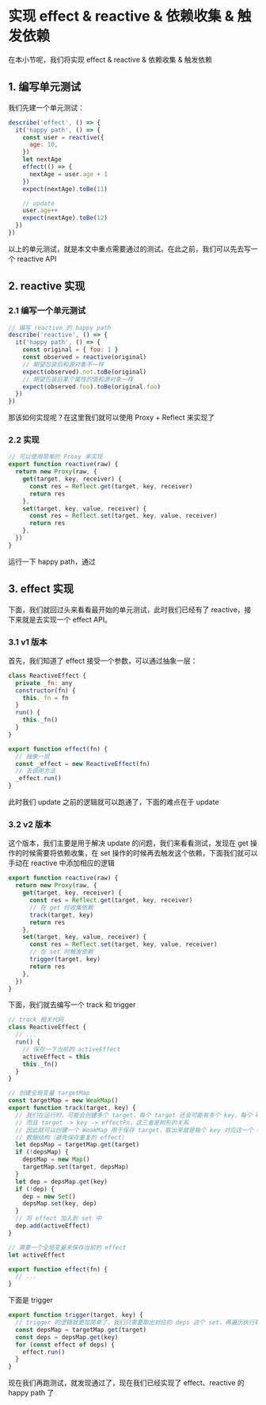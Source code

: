 # 实现 effect & reactive & 依赖收集 & 触发依赖



在本小节呢，我们将实现 effect & reactive & 依赖收集 & 触发依赖

## 1. 编写单元测试

我们先建一个单元测试：

```js
describe('effect', () => {
  it('happy path', () => {
    const user = reactive({
      age: 10,
    })
    let nextAge
    effect(() => {
      nextAge = user.age + 1
    })
    expect(nextAge).toBe(11)

    // update
    user.age++
    expect(nextAge).toBe(12)
  })
})
```

以上的单元测试，就是本文中重点需要通过的测试。在此之前，我们可以先去写一个 reactive API

## 2. reactive 实现

### 2.1 编写一个单元测试

```js
// 编写 reactive 的 happy path
describe('reactive', () => {
  it('happy path', () => {
    const original = { foo: 1 }
    const observed = reactive(original)
    // 期望包装后和源对象不一样
    expect(observed).not.toBe(original)
    // 期望包装后某个属性的值和源对象一样
    expect(observed.foo).toBe(original.foo)
  })
})
```

那该如何实现呢？在这里我们就可以使用 Proxy + Reflect 来实现了

### 2.2 实现

```js
// 可以使用简单的 Proxy 来实现
export function reactive(raw) {
  return new Proxy(raw, {
    get(target, key, receiver) {
      const res = Reflect.get(target, key, receiver)
      return res
    },
    set(target, key, value, receiver) {
      const res = Reflect.set(target, key, value, receiver)
      return res
    },
  })
}
```

运行一下 happy path，通过

## 3. effect 实现

下面，我们就回过头来看看最开始的单元测试，此时我们已经有了 reactive，接下来就是去实现一个 effect API。

### 3.1 v1 版本

首先，我们知道了 effect 接受一个参数，可以通过抽象一层：

```js
class ReactiveEffect {
  private _fn: any
  constructor(fn) {
    this._fn = fn
  }
  run() {
    this._fn()
  }
}

export function effect(fn) {
  // 抽象一层
  const _effect = new ReactiveEffect(fn)
  // 去调用方法
  _effect.run()
}
```

此时我们 update 之前的逻辑就可以跑通了，下面的难点在于 update

### 3.2 v2 版本

这个版本，我们主要是用于解决 update 的问题，我们来看看测试，发现在 get 操作的时候需要将依赖收集，在 set 操作的时候再去触发这个依赖，下面我们就可以手动在 reactive 中添加相应的逻辑

```js
export function reactive(raw) {
  return new Proxy(raw, {
    get(target, key, receiver) {
      const res = Reflect.get(target, key, receiver)
      // 在 get 时收集依赖
      track(target, key)
      return res
    },
    set(target, key, value, receiver) {
      const res = Reflect.set(target, key, value, receiver)
      // 在 set 时触发依赖
      trigger(target, key)
      return res
    },
  })
}
```

下面，我们就去编写一个 track 和 trigger

```js
// track 相关代码
class ReactiveEffect {
  // ...
  run() {
    // 保存一下当前的 activeEffect
    activeEffect = this
    this._fn()
  }
}

// 创建全局变量 targetMap
const targetMap = new WeakMap()
export function track(target, key) {
  // 我们在运行时，可能会创建多个 target，每个 target 还会可能有多个 key，每个 key 又关联着多个 effectFn
  // 而且 target -> key -> effectFn，这三者是树形的关系
  // 因此就可以创建一个 WeakMap 用于保存 target，取出来就是每个 key 对应这一个 depsMap，而每个 depsMap 又是一个 Set
  // 数据结构（避免保存重复的 effect）
  let depsMap = targetMap.get(target)
  if (!depsMap) {
    depsMap = new Map()
    targetMap.set(target, depsMap)
  }
  let dep = depsMap.get(key)
  if (!dep) {
    dep = new Set()
    depsMap.set(key, dep)
  }
  // 将 effect 加入到 set 中
  dep.add(activeEffect)
}

// 需要一个全局变量来保存当前的 effect
let activeEffect

export function effect(fn) {
  // ...
}
```

下面是 trigger

```js
export function trigger(target, key) {
  // trigger 的逻辑就更加简单了，我们只需要取出对应的 deps 这个 set，再遍历执行每个 effect 就可以了
  const depsMap = targetMap.get(target)
  const deps = depsMap.get(key)
  for (const effect of deps) {
    effect.run()
  }
}
```

现在我们再跑测试，就发现通过了，现在我们已经实现了 effect、reactive 的 happy path 了



